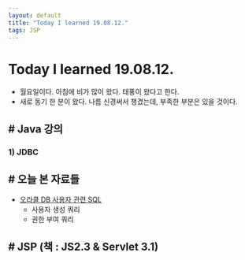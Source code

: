 ```yaml
---
layout: default
title: "Today I learned 19.08.12."
tags: JSP
---
```


# Today I learned 19.08.12.
- 월요일이다. 아침에 비가 많이 왔다. 태풍이 왔다고 한다.
- 새로 동기 한 분이 왔다. 나름 신경써서 챙겼는데, 부족한 부분은 있을 것이다.

## # Java 강의
### 1) JDBC

## # 오늘 본 자료들
- [오라클 DB 사용자 관련 SQL](https://aileen93.tistory.com/17)
  - 사용자 생성 쿼리
  - 권한 부여 쿼리

## # JSP (책 : JS2.3  & Servlet 3.1)
